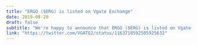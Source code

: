 ```yaml
---
title: "ERGO ($ERG) is listed on Vgate Exchange"
date: 2019-08-20
draft: false
subtitle: "We're happy to announce that ERGO ($ERG) is listed on Vgate Exchange"
link: "https://twitter.com/VGATE2/status/1163718592505925632"
---
```

